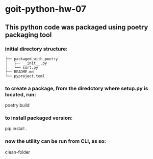 # goit-python-hw-07

## This python code was packaged using poetry packaging tool

### initial directory structure:
```
├── packaged_with_poetry
│   ├── __init__.py
│   └── sort.py
├── README.md
└── pyproject.toml
```
### to create a package, from the diredctory where setup.py is located, run:
poetry build

### to install packaged version:
pip install .

### now the utility can be run from CLI, as so:
clean-folder
